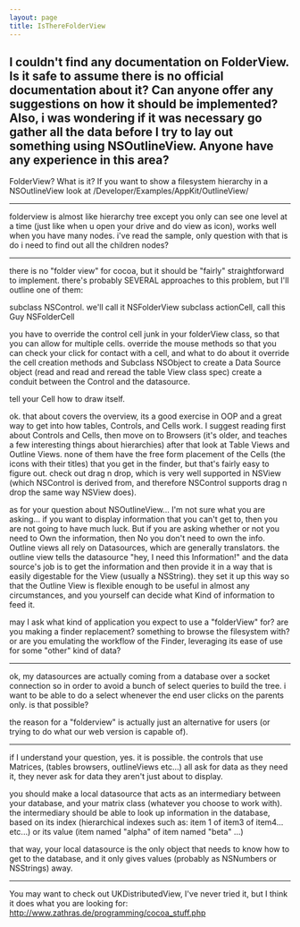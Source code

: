 ```yaml
---
layout: page
title: IsThereFolderView
---
```


I couldn't find any documentation on FolderView. Is it safe to assume there is no official documentation about it? Can anyone offer any suggestions on how it should be implemented? 
Also, i was wondering if it was necessary go gather all the data before I try to lay out something using NSOutlineView. Anyone have any experience in this area?
----

FolderView? What is it? If you want to show a filesystem hierarchy in a NSOutlineView look at /Developer/Examples/AppKit/OutlineView/

----

folderview is almost like hierarchy tree except you only can see one level at a time (just like when u open your drive and do view as icon), works well when you have many nodes.
i've read the sample, only question with that is do i need to find out all the children nodes?

----

there is no "folder view" for cocoa, but it should be "fairly" straightforward to implement.
 there's probably SEVERAL approaches to this problem, but I'll outline one of them:

subclass NSControl.  we'll call it  NSFolderView
subclass actionCell, call this Guy NSFolderCell

you have to override the control cell junk in your  folderView class, so that you can allow for multiple cells.
override the mouse  methods so that you can check your click for contact with a cell, and what to do about it
override the cell creation methods and Subclass NSObject to create a Data Source object  (read and read and reread the table View class spec)
create a conduit between the Control and the datasource.

tell your Cell how to draw itself.
 

ok. that about covers the overview, its a good exercise in OOP and a great way to get into how tables, Controls, and Cells work.
I suggest reading first about Controls and Cells, then move on to Browsers (it's older, and teaches a few interesting things about hierarchies)
after that look at Table Views and Outline Views.
none of them have the free form placement of the Cells (the icons with their titles) that you get in the finder, but that's fairly easy to figure out.
check out drag n drop, which is very well supported in NSView (which NSControl is derived from, and therefore NSControl supports drag n drop the same way NSView does).

as for your question about NSOutlineView... I'm not sure what you are asking... if you want to display information that you can't get to, then you are not going to have much luck.  But if you are asking whether or not you need to Own the information, then No you don't need to own the info.  Outline views all rely on Datasources, which are generally translators.  the outline view tells the datasource "hey, I need this Information!" and the data source's job is to get the information and then provide it in a way that is easily digestable for the View (usually a NSString).  they set it up this way so that the Outline View is flexible enough to be useful in almost any circumstances, and you yourself can decide what Kind of information to feed it.


may I ask what kind of application you expect to use a "folderView" for?  are you making a finder replacement? something to browse the filesystem with? or are you emulating the workflow of the Finder, leveraging its ease of use for some "other" kind of data?

----

ok, my datasources are actually coming from a database over a socket connection so in order to avoid a bunch of select queries to build the tree.  i want to be able to do a select whenever the end user clicks on the parents only.  is that possible?

the reason for a "folderview" is actually just an alternative for users (or trying to do what our web version is capable of).

----

if I understand your question, yes. it is possible.
the controls that use Matrices, (tables browsers, outlineViews etc...) all ask for data as they need it, they never ask for data they aren't just about to display.

you should make a local datasource that acts as an intermediary between your database, and your matrix class (whatever you choose to work with).
the intermediary should be able to look up information in the database, based on its index (hierarchical indexes such as: item 1 of item3 of item4... etc...) or its value (item named "alpha" of item named "beta" ...)

that way, your local datasource is the only object that needs to know how to get to the database, and it only gives values (probably as NSNumbers or NSStrings) away.

----

You may want to check out UKDistributedView, I've never tried it, but I think it does what you are looking for: http://www.zathras.de/programming/cocoa_stuff.php


